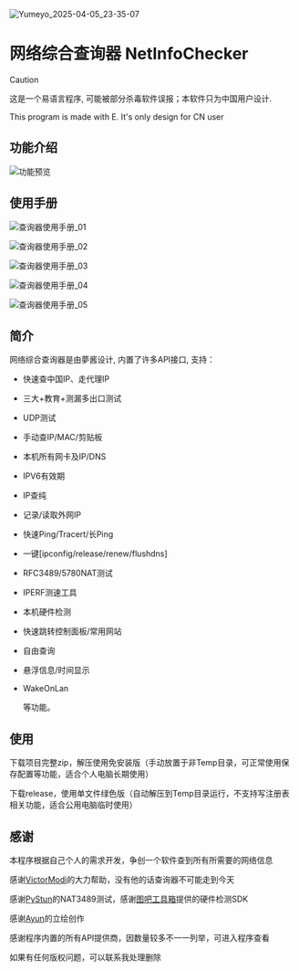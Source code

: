 
![Yumeyo_2025-04-05_23-35-07](https://github.com/user-attachments/assets/086ed782-f62d-42e3-b270-ee6438bea100)

# 网络综合查询器 NetInfoChecker 

> [!CAUTION]
>
> 这是一个易语言程序, 可能被部分杀毒软件误报；本软件只为中国用户设计.
> 
> This program is made with E. It's only design for CN user 

## 功能介绍

![功能预览](https://github.com/user-attachments/assets/a5b42e8e-674d-42c1-8080-b9950201fd89)

## 使用手册

![查询器使用手册_01](https://github.com/user-attachments/assets/7ce19cc9-6429-4184-8628-f75483e26637)

![查询器使用手册_02](https://github.com/user-attachments/assets/39c7e560-4508-4c82-9e70-69f1f20c92ba)

![查询器使用手册_03](https://github.com/user-attachments/assets/68425cb9-b3ad-4a59-8e29-10493308315c)

![查询器使用手册_04](https://github.com/user-attachments/assets/c1d4d2d4-1f91-4c4f-9864-ab434aba9743)

![查询器使用手册_05](https://github.com/user-attachments/assets/8033aaab-dd16-4816-9db5-cd8a760abad7)

## 简介

网络综合查询器是由夢酱设计, 内置了许多API接口, 支持：

- 快速查中国IP、走代理IP

- 三大+教育+测漏多出口测试

- UDP测试

- 手动查IP/MAC/剪贴板

- 本机所有网卡及IP/DNS

- IPV6有效期

- IP查纯

- 记录/读取外网IP

- 快速Ping/Tracert/长Ping

- 一键[ipconfig/release/renew/flushdns]

- RFC3489/5780NAT测试

- IPERF测速工具

- 本机硬件检测

- 快速跳转控制面板/常用网站

- 自由查询

- 悬浮信息/时间显示

- WakeOnLan

  等功能。

## 使用

下载项目完整zip，解压使用免安装版（手动放置于非Temp目录，可正常使用保存配置等功能，适合个人电脑长期使用）

下载release，使用单文件绿色版（自动解压到Temp目录运行，不支持写注册表相关功能，适合公用电脑临时使用）

## 感谢

本程序根据自己个人的需求开发，争创一个软件查到所有所需要的网络信息

感谢[VictorModi](https://github.com/VictorModi)的大力帮助，没有他的话查询器不可能走到今天

感谢[PyStun](https://github.com/jtriley/pystun)的NAT3489测试，感谢[图吧工具箱](https://www.tbtool.cn/sdk/index.html)提供的硬件检测SDK

感谢[Ayun](https://space.bilibili.com/3493085508012507)的立绘创作

感谢程序内置的所有API提供商，因数量较多不一一列举，可进入程序查看

如果有任何版权问题，可以联系我处理删除
